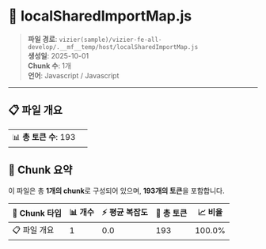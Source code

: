 # 📄 localSharedImportMap.js

> **파일 경로**: `vizier(sample)/vizier-fe-all-develop/.__mf__temp/host/localSharedImportMap.js`  
> **생성일**: 2025-10-01  
> **Chunk 수**: 1개  
> **언어**: Javascript / Javascript
---


## 📋 파일 개요

| | |
|--|--|
| 📊 **총 토큰 수**: 193 |  |






## 🧩 Chunk 요약

이 파일은 총 **1개의 chunk**로 구성되어 있으며, **193개의 토큰**을 포함합니다.

| 🧩 Chunk 타입 | 📊 개수 | ⚡ 평균 복잡도 | 📝 총 토큰 | 📈 비율 |
|---------------|--------|-------------|----------|--------|
| 📋 파일 개요 | 1 | 0.0 | 193 | 100.0% |

